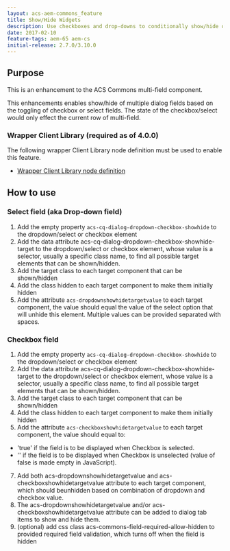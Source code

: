 ```yaml
---
layout: acs-aem-commons_feature
title: Show/Hide Widgets
description: Use checkboxes and drop-downs to conditionally show/hide other fields!
date: 2017-02-10
feature-tags: aem-65 aem-cs
initial-release: 2.7.0/3.10.0
---
```



## Purpose

This is an enhancement to the ACS Commons multi-field component. 

This enhancements enables show/hide of multiple dialog fields based on the toggling of checkbox or select fields. 
The state of the checkbox/select would only effect the current row of multi-field.

### Wrapper Client Library (required as of 4.0.0)

The following wrapper Client Library node definition must be used to enable this feature.

* [Wrapper Client Library node definition](https://github.com/Adobe-Consulting-Services/acs-aem-commons/tree/master/ui.apps/src/main/content/jcr_root/apps/acs-commons/touchui-widgets/showhidedialogfields/.content.xml)

## How to use

### Select field (aka Drop-down field)
1. Add the empty property `acs-cq-dialog-dropdown-checkbox-showhide` to the dropdown/select or checkbox element
2. Add the data attribute acs-cq-dialog-dropdown-checkbox-showhide-target to the dropdown/select or checkbox element, 
   whose value is a selector, usually a specific class name, to find all possible target elements that can be shown/hidden.
4. Add the target class to each target component that can be shown/hidden
5. Add the class hidden to each target component to make them initially hidden
6. Add the attribute `acs-dropdownshowhidetargetvalue` to each target component, the value should equal the value of the select option that will unhide this element. Multiple values can be provided separated with spaces.

### Checkbox field
1. Add the empty property `acs-cq-dialog-dropdown-checkbox-showhide` to the dropdown/select or checkbox element
2. Add the data attribute acs-cq-dialog-dropdown-checkbox-showhide-target to the dropdown/select or checkbox element, 
   whose value is a selector, usually a specific class name, to find all possible target elements that can be shown/hidden.
4. Add the target class to each target component that can be shown/hidden
5. Add the class hidden to each target component to make them initially hidden
6. Add the attribute `acs-checkboxshowhidetargetvalue` to each target component, the value should equal to:
 - 'true' if the field is to be displayed when Checkbox is selected.
 - '' if the field is to be displayed when Checkbox is unselected (value of false is made empty in JavaScript).

7. Add both acs-dropdownshowhidetargetvalue and acs-checkboxshowhidetargetvalue attribute to each target component, which should beunhidden based on combination of dropdown and checkbox value.
8. The acs-dropdownshowhidetargetvalue and/or acs-checkboxshowhidetargetvalue attribute can be added to dialog tab items to show and hide them.
9. (optional) add css class acs-commons-field-required-allow-hidden to provided required field validation, which turns off when the field is hidden
